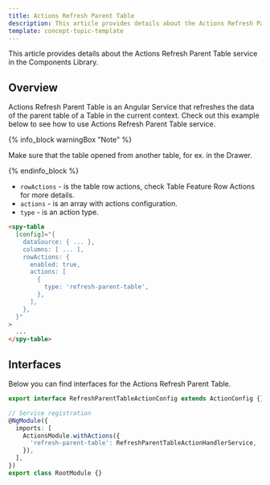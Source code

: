 ```yaml
---
title: Actions Refresh Parent Table
description: This article provides details about the Actions Refresh Parent Table service in the Components Library.
template: concept-topic-template
---
```


This article provides details about the Actions Refresh Parent Table service in the Components Library.

## Overview

Actions Refresh Parent Table is an Angular Service that refreshes the data of the parent table of a Table in the current context.
Check out this example below to see how to use Actions Refresh Parent Table service.

{% info_block warningBox "Note" %}

Make sure that the table opened from another table, for ex. in the Drawer.

{% endinfo_block %}

- `rowActions` - is the table row actions, check Table Feature Row Actions<!---LINK--> for more details.  
- `actions` - is an array with actions configuration.  
- `type` - is an action type.  

```html
<spy-table
  [config]="{
    dataSource: { ... },
    columns: [ ... ],
    rowActions: {
      enabled: true,
      actions: [
        {
          type: 'refresh-parent-table',
        },
      ],
    },
  }"
>
  ...
</spy-table>
```

## Interfaces

Below you can find interfaces for the Actions Refresh Parent Table.

```ts
export interface RefreshParentTableActionConfig extends ActionConfig {}

// Service registration
@NgModule({
  imports: [
    ActionsModule.withActions({
      'refresh-parent-table': RefreshParentTableActionHandlerService,
    }),
  ],
})
export class RootModule {}
```
